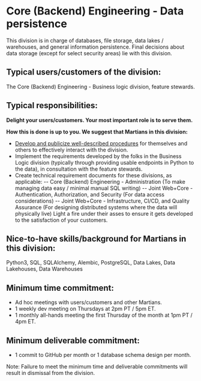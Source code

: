 # Core (Backend) Engineering - Data persistence
This division is in charge of databases, file storage, data lakes / warehouses, and general information persistence. Final decisions about data storage (except for select security areas) lie with this division.

## Typical users/customers of the division:
The Core (Backend) Engineering - Business logic division, feature stewards.

## Typical responsibilities: 

**Delight your users/customers. Your most important role is to serve them.**

**How this is done is up to you. We suggest that Martians in this division:**
- [Develop and publicize well-described procedures](./procedures.md) for themselves and others to effectively interact with the division.
- Implement the requirements developed by the folks in the Business Logic division (typically through providing usable endpoints in Python to the data), in consultation with the feature stewards.
- Create technical requirement documents for these divisions, as applicable:
-- Core (Backend) Engineering - Administration (To make managing data easy / minimal manual SQL writing)
-- Joint Web+Core - Authentication, Authorization, and Security (For data access considerations)
-- Joint Web+Core - Infrastructure, CI/CD, and Quality Assurance (For designing distributed systems where the data will physically live)
Light a fire under their asses to ensure it gets developed to the satisfaction of your customers.

## Nice-to-have skills/background for Martians in this division:
Python3, SQL, SQLAlchemy, Alembic, PostgreSQL, Data Lakes, Data Lakehouses, Data Warehouses

## Minimum time commitment:
- Ad hoc meetings with users/customers and other Martians.
- 1 weekly dev meeting on Thursdays at 2pm PT / 5pm ET.
- 1 monthly all-hands meeting the first Thursday of the month at 1pm PT / 4pm ET.

## Minimum deliverable commitment:
- 1 commit to GitHub per month or 1 database schema design per month.

Note: Failure to meet the minimum time and deliverable commitments will result in dismissal from the division.
